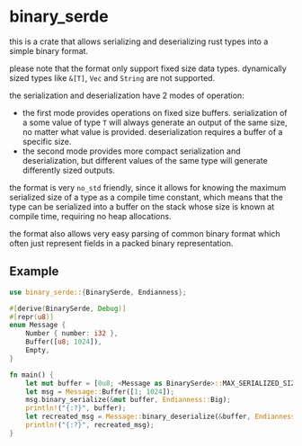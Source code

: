 # binary_serde

this is a crate that allows serializing and deserializing rust types into a simple binary format.

please note that the format only support fixed size data types. dynamically sized types like `&[T]`, `Vec` and `String` are not supported.

the serialization and deserialization have 2 modes of operation:
- the first mode provides operations on fixed size buffers. serialization of a some value of type `T` will always generate an output
of the same size, no matter what value is provided. deserialization requires a buffer of a specific size.
- the second mode provides more compact serialization and deserialization, but different values of the same type will generate
differently sized outputs.

the format is very `no_std` friendly, since it allows for knowing the maximum serialized size of a type as a compile time constant,
which means that the type can be serialized into a buffer on the stack whose size is known at compile time, requiring no heap allocations.

the format also allows very easy parsing of common binary format which often just represent fields in a packed binary representation.

## Example
```rust
use binary_serde::{BinarySerde, Endianness};

#[derive(BinarySerde, Debug)]
#[repr(u8)]
enum Message {
    Number { number: i32 },
    Buffer([u8; 1024]),
    Empty,
}

fn main() {
    let mut buffer = [0u8; <Message as BinarySerde>::MAX_SERIALIZED_SIZE];
    let msg = Message::Buffer([1; 1024]);
    msg.binary_serialize(&mut buffer, Endianness::Big);
    println!("{:?}", buffer);
    let recreated_msg = Message::binary_deserialize(&buffer, Endianness::Big);
    println!("{:?}", recreated_msg);
}
```
